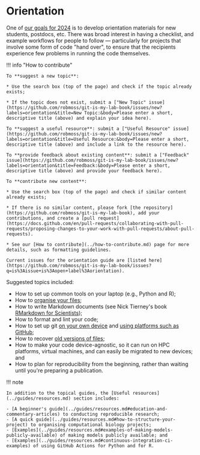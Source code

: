 # Orientation

One of [our goals for 2024](../community/meetings/2024-02-19.md#orientation-materials) is to develop orientation materials for new students, postdocs, etc.
There was broad interest in having a checklist, and example workflows for people to follow — particularly for projects that involve some form of code "hand over", to ensure that the recipients experience few problems in running the code themselves.

!!! info "How to contribute"

    To **suggest a new topic**:

    * Use the search box (top of the page) and check if the topic already exists;

    * If the topic does not exist, submit a ["New Topic" issue](https://github.com/robmoss/git-is-my-lab-book/issues/new?labels=orientation&title=New Topic:&body=Please enter a short, descriptive title (above) and explain your idea here).

    To **suggest a useful resource**: submit a ["Useful Resource" issue](https://github.com/robmoss/git-is-my-lab-book/issues/new?labels=orientation&title=Useful Resource:&body=Please enter a short, descriptive title (above) and include a link to the resource here).

    To **provide feedback about existing content**: submit a ["Feedback" issue](https://github.com/robmoss/git-is-my-lab-book/issues/new?labels=orientation&title=Feedback:&body=Please enter a short, descriptive title (above) and provide your feedback here).

    To **contribute new content**:

    * Use the search box (top of the page) and check if similar content already exists;

    * If there is no similar content, please fork [the repository](https://github.com/robmoss/git-is-my-lab-book), add your contributions, and create a [pull request](https://docs.github.com/en/pull-requests/collaborating-with-pull-requests/proposing-changes-to-your-work-with-pull-requests/about-pull-requests).

    * See our [How to contribute](../how-to-contribute.md) page for more details, such as formatting guidelines.

    Current issues for the orientation guide are [listed here](https://github.com/robmoss/git-is-my-lab-book/issues?q=is%3Aissue+is%3Aopen+label%3Aorientation).

Suggested topics included:

- How to set up common tools on your laptop (e.g., Python and R);
- How to [organise your files](../guides/using-git/how-to-structure-a-repository.md);
- How to write Markdown documents (see Nick Tierney's book [RMarkdown for Scientists](https://rmd4sci.njtierney.com/));
- How to format and lint your code;
- How to set up git [on your own device](../guides/using-git/README.md) and [using platforms such as GitHub](../guides/collaborating/README.md);
- How to recover [old versions of files](../guides/using-git/inspecting-your-history.md);
- How to make your code device-agnostic, so it can run on HPC platforms, virtual machines, and can easily be migrated to new devices; and
- How to plan for reproducibility from the beginning, rather than waiting until you're preparing a publication.

!!! note

    In addition to the topical guides, the [Useful resources](../guides/resources.md) section includes:

    - [A beginner's guide](../guides/resources.md#education-and-commentary-articles) to conducting reproducible research;
    - [A quick guide](../guides/resources.md#how-to-structure-your-project) to organising computational biology projects;
    - [Examples](../guides/resources.md#examples-of-making-models-publicly-available) of making models publicly available; and
    - [Examples](../guides/resources.md#continuous-integration-ci-examples) of using GitHub Actions for Python and for R.
